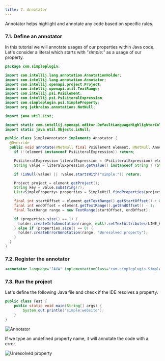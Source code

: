 ```yaml
---
title: 7. Annotator
---
```


Annotator helps highlight and annotate any code based on specific rules.

### 7.1. Define an annotator

In this tutorial we will annotate usages of our properties within Java code.
Let's consider a literal which starts with *"simple:"* as a usage of our property.

```java
package com.simpleplugin;

import com.intellij.lang.annotation.AnnotationHolder;
import com.intellij.lang.annotation.Annotator;
import com.intellij.openapi.project.Project;
import com.intellij.openapi.util.TextRange;
import com.intellij.psi.PsiElement;
import com.intellij.psi.PsiLiteralExpression;
import com.simpleplugin.psi.SimpleProperty;
import org.jetbrains.annotations.NotNull;

import java.util.List;

import static com.intellij.openapi.editor.DefaultLanguageHighlighterColors.LINE_COMMENT;
import static java.util.Objects.isNull;

public class SimpleAnnotator implements Annotator {
  @Override
  public void annotate(@NotNull final PsiElement element, @NotNull AnnotationHolder holder) {
    if (!(element instanceof PsiLiteralExpression)) return;

    PsiLiteralExpression literalExpression = (PsiLiteralExpression) element;
    String value = literalExpression.getValue() instanceof String ? (String) literalExpression.getValue() : null;

    if (isNull(value) || !value.startsWith("simple:")) return;

    Project project = element.getProject();
    String key = value.substring(7);
    List<SimpleProperty> properties = SimpleUtil.findProperties(project, key);

    final int startOffset = element.getTextRange().getStartOffset() + 8;
    final int endOffset = element.getTextRange().getEndOffset() - 1;
    final TextRange range = new TextRange(startOffset, endOffset);

    if (properties.size() == 1) {
      holder.createInfoAnnotation(range, null).setTextAttributes(LINE_COMMENT);
    } else if (properties.size() == 0) {
      holder.createErrorAnnotation(range, "Unresolved property");
    }
  }
}
```

### 7.2. Register the annotator

```xml
<annotator language="JAVA" implementationClass="com.simpleplugin.SimpleAnnotator"/>
```

### 7.3. Run the project

Let's define the following Java file and check if the IDE resolves a property.

```java
public class Test {
    public static void main(String[] args) {
        System.out.println("simple:website");
    }
}
```

![Annotator](img/annotator.png)

If we type an undefined property name, it will annotate the code with a error.

![Unresolved property](img/unresolved_property.png)

